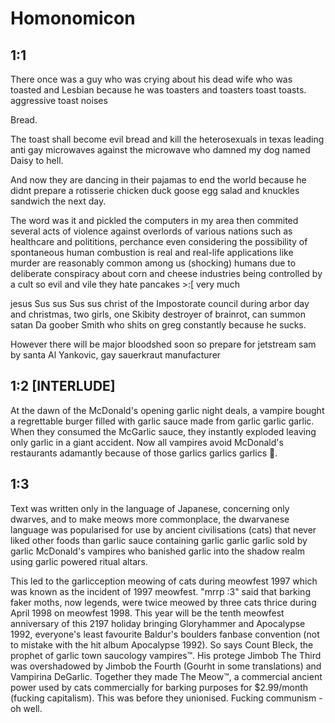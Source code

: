 # Homonomicon

## 1:1

There once was a guy who was crying about his dead wife who was toasted and Lesbian because he was toasters and toasters toast toasts.
aggressive toast noises

Bread.

The toast shall become evil bread and kill the heterosexuals in texas leading anti gay microwaves against the microwave who damned my dog named Daisy to hell.

And now they are dancing in their pajamas to end the world because he didnt prepare a rotisserie chicken duck goose egg salad and knuckles sandwich the next day.

The word was it and pickled the computers in my area then commited several acts of violence against overlords of various nations such as healthcare and polititions, perchance even considering the possibility of spontaneous human combustion is real and real-life applications like murder are reasonably common among us (shocking) humans due to deliberate conspiracy about corn and cheese industries being controlled by a cult so evil and vile they hate pancakes >:[ very much

jesus Sus sus Sus sus christ of the Impostorate council during arbor day and christmas, two girls, one Skibity destroyer of brainrot, can summon satan Da goober Smith who shits on greg constantly because he sucks.

However there will be major bloodshed soon so prepare for jetstream sam by santa Al Yankovic, gay sauerkraut manufacturer

## 1:2 \[INTERLUDE\]

At the dawn of the McDonald's opening garlic night deals, a vampire bought a regrettable burger filled with garlic sauce made from garlic garlic garlic. When they consumed the McGarlic sauce, they instantly exploded leaving only garlic in a giant accident. Now all vampires avoid McDonald's restaurants adamantly because of those garlics garlics garlics 🧄.

## 1:3

Text was written only in the language of Japanese, concerning only dwarves, and to make meows more commonplace, the dwarvanese language was popularised for use by ancient civilisations (cats) that never liked other foods than garlic sauce containing garlic garlic garlic sold by garlic McDonald's vampires who banished garlic into the shadow realm using garlic powered ritual altars.

This led to the garlicception meowing of cats during meowfest 1997 which was known as the incident of 1997 meowfest. "mrrp :3" said that barking faker moths, now legends, were twice meowed by three cats thrice during April 1998 on meowfest 1998. This year will be the tenth meowfest anniversary of this 2197 holiday bringing Gloryhammer and Apocalypse 1992, everyone's least favourite Baldur's boulders fanbase convention (not to mistake with the hit album Apocalypse 1992). So says Count Bleck, the prophet of garlic town saucology vampires™️. His protege Jimbob The Third was overshadowed by Jimbob the Fourth (Gourht in some translations) and Vampirina DeGarlic. Together they made The Meow™️, a commercial ancient power used by cats commercially for barking purposes for $2.99/month (fucking capitalism). This was before they unionised. Fucking communism - oh well.
